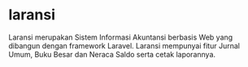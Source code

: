 # laransi
Laransi merupakan Sistem Informasi Akuntansi berbasis Web yang dibangun dengan framework Laravel. Laransi mempunyai fitur Jurnal Umum, Buku Besar dan Neraca Saldo serta cetak laporannya.
